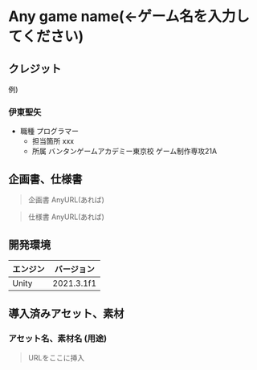 # Any game name(←ゲーム名を入力してください)

## クレジット

例)

### 伊東聖矢
- 職種 プログラマー
  - 担当箇所 xxx
  - 所属 バンタンゲームアカデミー東京校 ゲーム制作専攻21A

## 企画書、仕様書

> 企画書 AnyURL(あれば)

> 仕様書 AnyURL(あれば)

## 開発環境

| エンジン | バージョン  |
| ---------- | ----------- |
| Unity      | 2021.3.1f1 |

## 導入済みアセット、素材

### アセット名、素材名 (用途)

> URLをここに挿入
